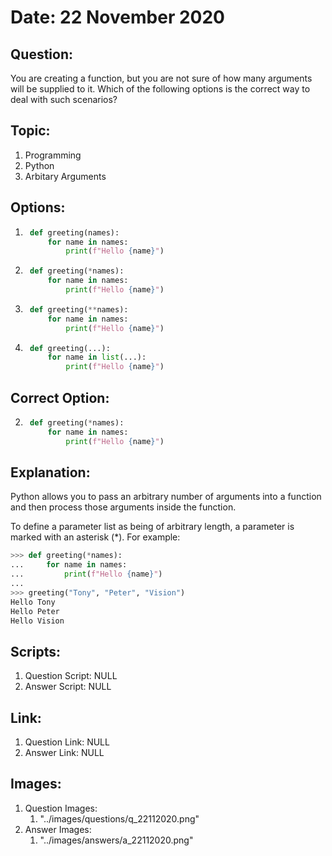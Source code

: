# Date: 22 November 2020

## Question:
You are creating a function, but you are not sure of how many arguments will be supplied to it. Which of the following options is the correct way to deal with such scenarios?

## Topic:
1. Programming
2. Python
3. Arbitary Arguments

## Options:
1. ```python
	def greeting(names):
    	for name in names:
        	print(f"Hello {name}")
    ```
2. ```python
	def greeting(*names):
    	for name in names:
        	print(f"Hello {name}")
    ```
3. ```python
	def greeting(**names):
    	for name in names:
        	print(f"Hello {name}")
    ```
4. ```python
	def greeting(...):
    	for name in list(...):
        	print(f"Hello {name}")
    ```

## Correct Option:
2. ```python
	def greeting(*names):
    	for name in names:
        	print(f"Hello {name}")
    ```

## Explanation:
Python allows you to pass an arbitrary number of arguments into a function and then process those arguments inside the function.

To define a parameter list as being of arbitrary length, a parameter is marked with an asterisk (*). For example:
```python
>>> def greeting(*names):
... 	for name in names:
...			print(f"Hello {name}")
...
>>> greeting("Tony", "Peter", "Vision")
Hello Tony
Hello Peter
Hello Vision
```

## Scripts:
1. Question Script: NULL
2. Answer Script: NULL

## Link:
1. Question Link: NULL
2. Answer Link: NULL

## Images:
1. Question Images:
   1. "../images/questions/q_22112020.png"
2. Answer Images:
   1. "../images/answers/a_22112020.png"
